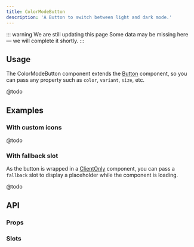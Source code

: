 ```yaml
---
title: ColorModeButton
description: 'A Button to switch between light and dark mode.'
---
```


::: warning We are still updating this page
Some data may be missing here — we will complete it shortly.
:::

## Usage

The ColorModeButton component extends the [Button](/components/button) component, so you can pass any property such as `color`, `variant`, `size`, etc.

@todo

## Examples

### With custom icons

@todo

### With fallback slot

As the button is wrapped in a [ClientOnly](https://nuxt.com/docs/api/components/client-only) component, you can pass a `fallback` slot to display a placeholder while the component is loading.

@todo

## API

### Props

<ComponentProps component="ColorModeButton" />

### Slots

<ComponentSlots component="ColorModeButton" />

